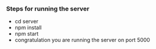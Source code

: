 ### Steps for running the server

- cd server
- npm install
- npm start
- congratulation you are running the server on port 5000
 